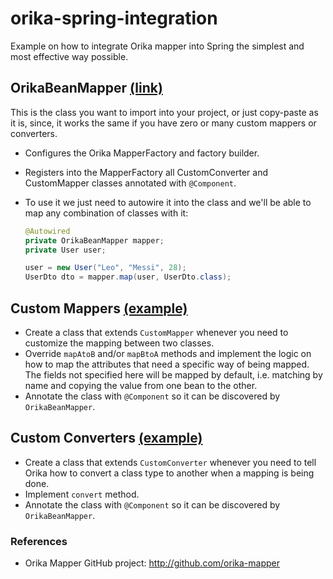 # orika-spring-integration
Example on how to integrate Orika mapper into Spring the simplest and most effective way possible.

## OrikaBeanMapper [(link)](src/main/java/com/dlizarra/orika/mapper/OrikaBeanMapper.java)
This is the class you want to import into your project, or just copy-paste as it is, since, it works the same if you have zero or many custom mappers or converters.


- Configures the Orika MapperFactory and factory builder.
- Registers into the MapperFactory all CustomConverter and CustomMapper classes annotated with `@Component`.
- To use it we just need to autowire it into the class and we'll be able to map any combination of classes with it:

  ```java
  @Autowired
  private OrikaBeanMapper mapper;
  private User user;
  
  user = new User("Leo", "Messi", 28);
  UserDto dto = mapper.map(user, UserDto.class);
  ```
  
## Custom Mappers [(example)](src/main/java/com/dlizarra/orika/mapper/custom/UserUserDtoMapper.java)
- Create a class that extends `CustomMapper` whenever you need to customize the mapping between two classes.
- Override `mapAtoB` and/or `mapBtoA` methods and implement the logic on how to map the attributes that need a specific way of being mapped. The fields not specified here will be mapped by default, i.e. matching by name and copying the value from one bean to the other.
- Annotate the class with `@Component` so it can be discovered by `OrikaBeanMapper`.

## Custom Converters [(example)](src/main/java/com/dlizarra/orika/converter/AddressToStringConverter.java)
- Create a class that extends `CustomConverter` whenever you need to tell Orika how to convert a class type to another when a mapping is being done.
- Implement `convert` method.
- Annotate the class with `@Component` so it can be discovered by `OrikaBeanMapper`.

### References
- Orika Mapper GitHub project: http://github.com/orika-mapper
